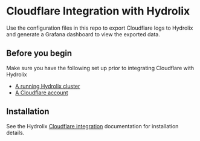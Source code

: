 # Cloudflare Integration with Hydrolix

Use the configuration files in this repo to export Cloudflare logs to Hydrolix and generate a Grafana dashboard to view the exported data.

## Before you begin

Make sure you have the following set up prior to integrating Cloudflare with Hydrolix

* [A running Hydrolix cluster](https://docs.hydrolix.io/docs/welcome)
* [A Cloudflare account](https://www.cloudflare.com/)

## Installation

See the Hydrolix [Cloudflare integration](https://docs.hydrolix.io/docs/cloudflare-integration) documentation for installation details.